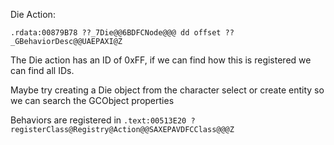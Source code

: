 Die Action:

`.rdata:00879B78 ??_7Die@@6BDFCNode@@@ dd offset ??_GBehaviorDesc@@UAEPAXI@Z`

The Die action has an ID of 0xFF, if we can find how this is registered we can
find all IDs.

Maybe try creating a Die object from the character select or create entity so we can 
search the GCObject properties

Behaviors are registered in `.text:00513E20 ?registerClass@Registry@Action@@SAXEPAVDFCClass@@@Z`
